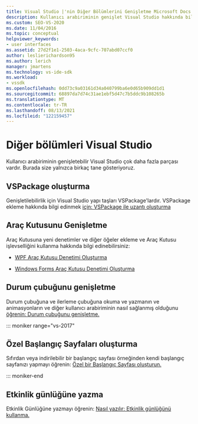 ```yaml
---
title: Visual Studio |'nin Diğer Bölümlerini Genişletme Microsoft Docs
description: Kullanıcı arabiriminin genişlet Visual Studio hakkında bilgi öğrenin. VSPackage oluşturabilir, Etkinlik günlüğüne yazabilir ve Araç Kutusu ile durum çubuğunu genişletebilirsiniz.
ms.custom: SEO-VS-2020
ms.date: 11/04/2016
ms.topic: conceptual
helpviewer_keywords:
- user interfaces
ms.assetid: 27d2f1e1-2503-4aca-9cfc-707abd07ccf0
author: leslierichardson95
ms.author: lerich
manager: jmartens
ms.technology: vs-ide-sdk
ms.workload:
- vssdk
ms.openlocfilehash: 0dd73c9a03161d34a040799ba6e0d65b909dd1d1
ms.sourcegitcommit: 68897da7d74c31ae1ebf5d47c7b5ddc9b108265b
ms.translationtype: MT
ms.contentlocale: tr-TR
ms.lasthandoff: 08/13/2021
ms.locfileid: "122159457"
---
```

# <a name="extend-other-parts-of-visual-studio"></a>Diğer bölümleri Visual Studio

Kullanıcı arabiriminin genişletebilir Visual Studio çok daha fazla parçası vardır. Burada size yalnızca birkaç tane gösteriyoruz.

## <a name="create-a-vspackage"></a>VSPackage oluşturma

Genişletilebilirlik için Visual Studio yapı taşları VSPackage'lardır.  VSPackage ekleme hakkında bilgi edinmek [için: VSPackage ile uzantı oluşturma](../extensibility/creating-an-extension-with-a-vspackage.md)

## <a name="extend-the-toolbox"></a>Araç Kutusunu Genişletme

Araç Kutusuna yeni denetimler ve diğer öğeler ekleme ve Araç Kutusu işlevselliğini kullanma hakkında bilgi edinebilirsiniz:

- [WPF Araç Kutusu Denetimi Oluşturma](../extensibility/creating-a-wpf-toolbox-control.md)

- [Windows Forms Araç Kutusu Denetimi Oluşturma](../extensibility/creating-a-windows-forms-toolbox-control.md)

## <a name="extend-the-status-bar"></a>Durum çubuğunu genişletme

Durum çubuğuna ve ilerleme çubuğuna okuma ve yazmanın ve animasyonların ve diğer kullanıcı arabiriminin nasıl sağlanmış olduğunu [öğrenin: Durum çubuğunu genişletme.](../extensibility/extending-the-status-bar.md)

::: moniker range="vs-2017"

## <a name="create-custom-start-pages"></a>Özel Başlangıç Sayfaları oluşturma

Sıfırdan veya indirilebilir bir başlangıç sayfası örneğinden kendi başlangıç sayfanızı yapmayı öğrenin: [Özel bir Başlangıç Sayfası oluşturun.](../extensibility/creating-a-custom-start-page.md)

::: moniker-end

## <a name="write-to-the-activity-log"></a>Etkinlik günlüğüne yazma

Etkinlik Günlüğüne yazmayı öğrenin: [Nasıl yazılır: Etkinlik günlüğünü kullanma.](../extensibility/how-to-use-the-activity-log.md)
